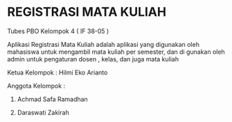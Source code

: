 # REGISTRASI MATA KULIAH 
Tubes PBO Kelompok 4 ( IF 38-05 )

Aplikasi Registrasi Mata Kuliah adalah aplikasi yang digunakan oleh mahasiswa untuk mengambil mata kuliah per semester, dan di gunakan oleh admin untuk pengaturan dosen , kelas, dan juga mata kuliah

Ketua Kelompok :
Hilmi Eko Arianto

Anggota Kelompok :

1. Achmad Safa Ramadhan

2. Daraswati Zakirah
